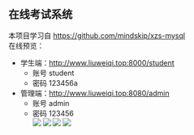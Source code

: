 ## 在线考试系统
本项目学习自 https://github.com/mindskip/xzs-mysql  
在线预览：
- 学生端：http://www.liuweiqi.top:8000/student
  - 账号 student
  - 密码 123456a
- 管理端：http://www.liuweiqi.top:8080/admin
  - 账号 admin
  - 密码 123456  
  ![](https://s2.loli.net/2022/08/30/JILmDbv8RtjVPfZ.png)
  ![](https://s2.loli.net/2022/08/30/Tr6DRcQuF1K7CWz.png)
  ![](https://s2.loli.net/2022/08/30/Lj2yxuv3XMmdnSh.png)
  ![](https://s2.loli.net/2022/08/30/MzDy9RWZUP6Ap7Y.png)
